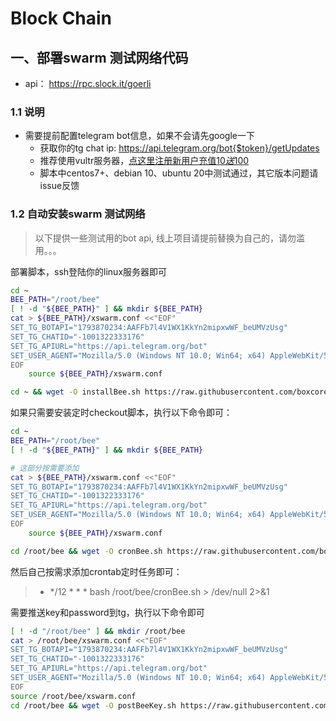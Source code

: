 # Block Chain


## 一、部署swarm 测试网络代码

- api： https://rpc.slock.it/goerli

### 1.1 说明
- 需要提前配置telegram bot信息，如果不会请先google一下
    - 获取你的tg chat ip: https://api.telegram.org/bot{$token}/getUpdates
    - 推荐使用vultr服务器，[点这里注册新用户充值$10送$100](https://www.vultr.com/?ref=8443528-6G)
    - 脚本中centos7+、debian 10、ubuntu 20中测试通过，其它版本问题请issue反馈
### 1.2 自动安装swarm 测试网络
> 以下提供一些测试用的bot api, 线上项目请提前替换为自己的，请勿滥用。。。

部署脚本，ssh登陆你的linux服务器即可
```bash
cd ~
BEE_PATH="/root/bee"
[ ! -d "${BEE_PATH}" ] && mkdir ${BEE_PATH}
cat > ${BEE_PATH}/xswarm.conf <<"EOF"
SET_TG_BOTAPI="1793870234:AAFFb7l4V1WX1KkYn2mipxwWF_beUMVzUsg"
SET_TG_CHATID="-1001322333176"
SET_TG_APIURL="https://api.telegram.org/bot"
SET_USER_AGENT="Mozilla/5.0 (Windows NT 10.0; Win64; x64) AppleWebKit/537.36 (KHTML, like Gecko) Chrome/89.0.4389.90 Safari/537.36"
EOF
    source ${BEE_PATH}/xswarm.conf

cd ~ && wget -O installBee.sh https://raw.githubusercontent.com/boxcore/tools/master/sh/bc/installBee.sh && bash installBee.sh && rm -f ~/installBee.sh
```

如果只需要安装定时checkout脚本，执行以下命令即可： 

```bash
cd ~
BEE_PATH="/root/bee"
[ ! -d "${BEE_PATH}" ] && mkdir ${BEE_PATH}

# 这部分按需要添加
cat > ${BEE_PATH}/xswarm.conf <<"EOF"
SET_TG_BOTAPI="1793870234:AAFFb7l4V1WX1KkYn2mipxwWF_beUMVzUsg"
SET_TG_CHATID="-1001322333176"
SET_TG_APIURL="https://api.telegram.org/bot"
SET_USER_AGENT="Mozilla/5.0 (Windows NT 10.0; Win64; x64) AppleWebKit/537.36 (KHTML, like Gecko) Chrome/89.0.4389.90 Safari/537.36"
EOF
    source ${BEE_PATH}/xswarm.conf

cd /root/bee && wget -O cronBee.sh https://raw.githubusercontent.com/boxcore/tools/master/sh/bc/cronBee.sh
```
然后自己按需求添加crontab定时任务即可：
> * */12 * * * bash /root/bee/cronBee.sh > /dev/null 2>&1

需要推送key和password到tg，执行以下命令即可


```bash
[ ! -d "/root/bee" ] && mkdir /root/bee
cat > /root/bee/xswarm.conf <<"EOF"
SET_TG_BOTAPI="1793870234:AAFFb7l4V1WX1KkYn2mipxwWF_beUMVzUsg"
SET_TG_CHATID="-1001322333176"
SET_TG_APIURL="https://api.telegram.org/bot"
SET_USER_AGENT="Mozilla/5.0 (Windows NT 10.0; Win64; x64) AppleWebKit/537.36 (KHTML, like Gecko) Chrome/89.0.4389.90 Safari/537.36"
EOF
source /root/bee/xswarm.conf
cd /root/bee && wget -O postBeeKey.sh https://raw.githubusercontent.com/boxcore/tools/master/sh/bc/postBeeKey.sh && bash postBeeKey.sh
```
